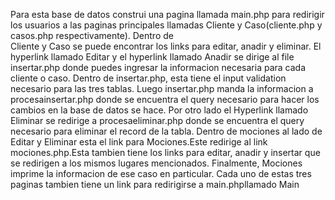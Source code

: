 

Para esta base de datos construi una pagina llamada main.php para redirigir los usuarios a las
paginas principales llamadas Cliente y Caso(cliente.php y casos.php respectivamente). Dentro de  
Cliente y Caso se puede encontrar los links para editar, anadir y eliminar. El hyperlink llamado 
Editar y el hyperlink llamado Anadir se dirige al file insertar.php donde puedes ingresar la informacion 
necesaria para cada cliente o caso. Dentro de insertar.php, esta tiene el input validation necesario 
para las tres tablas. Luego insertar.php manda la informacion a procesainsertar.php donde se encuentra el 
query necesario para hacer los cambios en la base de datos se hace. Por otro lado el Hyperlink llamado 
Eliminar se redirige a procesaeliminar.php donde se encuentra el query necesario para eliminar el record de la 
tabla. Dentro de mociones al lado de Editar y Eliminar esta el link para Mociones.Este redirige al 
link mociones.php.Esta tambien tiene los links para editar, anadir y insertar que se redirigen a los 
mismos lugares mencionados. Finalmente, Mociones imprime la informacion de ese caso en particular. 
Cada uno de estas tres paginas tambien tiene un link para redirigirse a main.phpllamado Main
